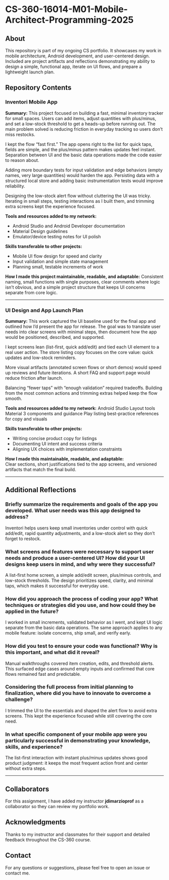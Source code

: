 # CS-360-16014-M01-Mobile-Architect-Programming-2025

## About
This repository is part of my ongoing CS portfolio. It showcases my work in mobile architecture, Android development, and user-centered design. Included are project artifacts and reflections demonstrating my ability to design a simple, functional app, iterate on UI flows, and prepare a lightweight launch plan.

## Repository Contents

### Inventori Mobile App

**Summary:**
This project focused on building a fast, minimal inventory tracker for small spaces. Users can add items, adjust quantities with plus/minus, and set a low-stock threshold to get a heads-up before running out. The main problem solved is reducing friction in everyday tracking so users don’t miss restocks.

I kept the flow “fast first.” The app opens right to the list for quick taps, fields are simple, and the plus/minus pattern makes updates feel instant. Separation between UI and the basic data operations made the code easier to reason about.

Adding more boundary tests for input validation and edge behaviors (empty names, very large quantities) would harden the app. Persisting data with a structured local store and adding basic instrumentation tests would improve reliability.

Designing the low-stock alert flow without cluttering the UI was tricky. Iterating in small steps, testing interactions as I built them, and trimming extra screens kept the experience focused.

**Tools and resources added to my network:** 
- Android Studio and Android Developer documentation
- Material Design guidelines
- Emulator/device testing notes for UI polish

**Skills transferable to other projects:** 
- Mobile UI flow design for speed and clarity
- Input validation and simple state management
- Planning small, testable increments of work

**How I made this project maintainable, readable, and adaptable:**
Consistent naming, small functions with single purposes, clear comments where logic isn’t obvious, and a simple project structure that keeps UI concerns separate from core logic.

---

### UI Design and App Launch Plan

**Summary:**
This work captured the UI baseline used for the final app and outlined how I’d present the app for release. The goal was to translate user needs into clear screens with minimal steps, then document how the app would be positioned, described, and supported.

I kept screens lean (list-first, quick add/edit) and tied each UI element to a real user action. The store listing copy focuses on the core value: quick updates and low-stock reminders.

More visual artifacts (annotated screen flows or short demos) would speed up reviews and future iterations. A short FAQ and support page would reduce friction after launch.

Balancing “fewer taps” with “enough validation” required tradeoffs. Building from the most common actions and trimming extras helped keep the flow smooth.

**Tools and resources added to my network:**
Android Studio Layout tools
Material 3 components and guidance
Play listing best-practice references for copy and visuals

**Skills transferable to other projects:**  
- Writing concise product copy for listings
- Documenting UI intent and success criteria
- Aligning UX choices with implementation constraints

**How I made this maintainable, readable, and adaptable:**  
Clear sections, short justifications tied to the app screens, and versioned artifacts that match the final build.

---

## Additional Reflections

### Briefly summarize the requirements and goals of the app you developed. What user needs was this app designed to address?
Inventori helps users keep small inventories under control with quick add/edit, rapid quantity adjustments, and a low-stock alert so they don’t forget to restock.

### What screens and features were necessary to support user needs and produce a user-centered UI? How did your UI designs keep users in mind, and why were they successful?
A list-first home screen, a simple add/edit screen, plus/minus controls, and low-stock thresholds. The design prioritizes speed, clarity, and minimal taps, which makes it successful for everyday use.

### How did you approach the process of coding your app? What techniques or strategies did you use, and how could they be applied in the future?
I worked in small increments, validated behavior as I went, and kept UI logic separate from the basic data operations. The same approach applies to any mobile feature: isolate concerns, ship small, and verify early.

### How did you test to ensure your code was functional? Why is this important, and what did it reveal?
Manual walkthroughs covered item creation, edits, and threshold alerts. This surfaced edge cases around empty inputs and confirmed that core flows remained fast and predictable.

### Considering the full process from initial planning to finalization, where did you have to innovate to overcome a challenge?
I trimmed the UI to the essentials and shaped the alert flow to avoid extra screens. This kept the experience focused while still covering the core need.

### In what specific component of your mobile app were you particularly successful in demonstrating your knowledge, skills, and experience?
The list-first interaction with instant plus/minus updates shows good product judgment: it keeps the most frequent action front and center without extra steps.

---

## Collaborators
For this assignment, I have added my instructor **jdimarzioprof** as a collaborator so they can review my portfolio work.

## Acknowledgments
Thanks to my instructor and classmates for their support and detailed feedback throughout the CS-360 course.

## Contact
For any questions or suggestions, please feel free to open an issue or contact me.
